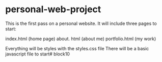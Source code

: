 # personal-web-project

This is the first pass on a personal website. It will include three pages to start:

index.html (home page)
about. html (about me)
portfolio.html (my work)

Everything will be styles with the styles.css file
There will be a basic javascript file to start# block10
